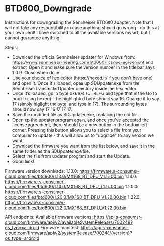 # BTD600_Downgrade
Instructions for downgrading the Sennheiser BTD600 adapter. Note that I will not take any responsibility in case anything should go wrong - do this at your own peril! I have switched to all the available versions myself, but I cannot guarantee anything.

Steps:
* Download the official Sennheiser updater for Windows from: https://www.sennheiser-hearing.com/btd600-license-agreement and extract. Open it and make sure the version number in the title bar says 1.0.9. Close when done.
* Use your choice of hex editor (https://hexed.it/ if you don't have one) and open it. Once it's loaded, open up SDUpdater.exe from the SennheiserTransmitterUpdater directory inside the hex editor.
* Once it's loaded, go to byte 0x6e74 (CTRL+G and type that in the Go to box if using hexed). The highlighted byte should say 16. Change it to say 17 (simply higlight the byte, and type in 17). The surrounding bytes should now say 17 16 *17* 17 17.
* Save the modified file as SDUpdater.exe, replacing the old file.
* Open up the updater program again, and once you've accepted the license agreement, there should be a new button in the bottom left corner. Pressing this button allows you to select a file from your computer to update - this will allow us to "upgrade" to any version we want.
* Download the firmware you want from the list below, and save it in the same folder as the SDUpdater.exe file.
* Select the file from updater program and start the Update.
* Good luck!

Firmware version downloads:
1.13.0: https://firmware.s-consumer-cloud.com/files/btd600/1.13.0/MX168_BT_DFU_V1.13.00.bin
1.14.0: https://firmware.s-consumer-cloud.com/files/btd600/1.14.0/MX168_BT_DFU_T1.14.00.bin
1.20.0: https://firmware.s-consumer-cloud.com/files/btd600/1.20.0/MX168_BT_DFU_V1.20.00.bin
1.22.0: https://firmware.s-consumer-cloud.com/files/btd600/1.22.0/MX168_BT_DFU_V1.22.00.bin

API endpoints:
Available firmware versions: https://api.s-consumer-cloud.com/firmware/api/v2/availableSystemReleases/700248?os_type=android
Firmware manifest: https://api.s-consumer-cloud.com/firmware/api/v2/systemRelease/700248/{version}?os_type=android
